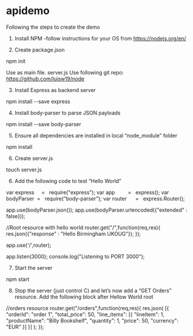 # apidemo

Following the steps to create the demo

1. Install NPM -follow instructions for your OS from https://nodejs.org/en/

2. Create package.json

npm init

Use as main file. server.js
Use following git repo: https://github.com/luisw19/node

3. Install Express as backend server

npm install --save express

4. Install body-parser to parse JSON payloads

npm install --save body-parser

5. Ensure all dependencies are installed in local “node_module” folder

npm install

6. Create server.js

touch server.js

6. Add the following code to test “Hello World”

var express     =   require("express");
var app         =   express();
var bodyParser  =   require("body-parser");
var router      =   express.Router();

app.use(bodyParser.json());
app.use(bodyParser.urlencoded({"extended" : false}));

//Root resource with hello world
router.get("/",function(req,res){
    res.json({"response" : "Hello Birmingham UKOUG"});
});

app.use('/',router);

app.listen(3000);
console.log("Listening to PORT 3000");

7. Start the server

npm start

8. Stop the server (just control C) and let’s now add a “GET Orders” resource. Add the following block after Hellow World root

//orders resource
router.get("/orders",function(req,res){
    res.json(
        [{
          "orderId": "order 1",
          "total_price": 50,
          "line_items": [{
            "lineItem": 1,
            "productName": "Billy Bookshelf",
            "quantity": 1,
            "price": 50,
            "currency": "EUR"
          }]
        }]
      );
});
